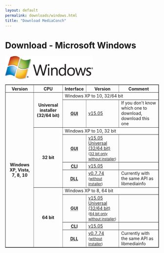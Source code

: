 ```yaml
---
layout: default
permalink: downloads/windows.html
title: "Download MediaConch"
---
```


# Download - Microsoft Windows

<img src="/images/Windows.png" alt="Windows logo" width="288" height="76"><br/>

<table border="1">
<thead>
<tr class="table-header">
    <th>Version</th>
    <th>CPU</th>
    <th>Interface</th>
    <th>Version</th>
    <th>Comment</th>
</tr>
</thead>
<tbody>
<tr>
    <th rowspan="10">Windows XP, Vista, 7, 8, 10</th>
    <th rowspan="2">Universal installer (32/64 bit)</th>
    <td class="table-OS" colspan="3" id="i386">Windows XP to 10, 32/64 bit</td>
</tr>
<tr>
    <th><abbr title="Graphical User Interface">GUI</abbr></th>
    <td><a href="http://mediaarea.net/download/binary/mediaconch-gui/15.05/MediaConch_GUI_15.05_Windows.exe">v15.05</a></td>
    <td>If you don't know which one to download, download this one<?php echo $AdSupported; ?></td>
</tr>
<tr>
    <th rowspan="4">32 bit</th>
    <td class="table-OS" colspan="3" id="i386">Windows XP to 10, 32 bit</td>
</tr>
<tr>
    <th><abbr title="Graphical User Interface">GUI</abbr></th>
    <td><a href="http://mediaarea.net/download/binary/mediaconch-gui/15.05/MediaConch_GUI_15.05_Windows.exe">v15.05 Universal (32/64 bit)</a> <small> (<a href="http://mediaarea.net/download/binary/mediaconch-gui/15.05/MediaConch_GUI_15.05_Windows_i386_WithoutInstaller.7z">32 bit only without installer</a>)</small></td>
    <td><?php echo $AdSupported; ?></td>
</tr>
<tr>
    <th><abbr title="Command Line Interface">CLI</abbr></th>
    <td><a href="http://mediaarea.net/download/binary/mediaconch/15.05/MediaConch_CLI_15.05_Windows_i386.zip">v15.05</a></td>
    <td>&nbsp;</td>
</tr>
<tr>
    <th><abbr title="Dynamic Link Library">DLL</abbr></th>
    <td><a href="http://mediaarea.net/download/binary/libmediainfo0/0.7.74/MediaInfo_DLL_0.7.74_Windows_i386.exe">v0.7.74</a><small> (<a href="http://mediaarea.net/download/binary/libmediainfo0/0.7.74/MediaInfo_DLL_0.7.74_Windows_i386_WithoutInstaller.7z">without installer</a>)</small></td>
    <td>Currently with the same API as libmediainfo</td>
</tr>
<tr>
    <th rowspan="4">64 bit</th>
    <td class="table-OS" colspan="3" id="x64">Windows XP to 8, 64 bit</td>
</tr>
<tr>
    <th><abbr title="Graphical User Interface">GUI</abbr></th>
    <td><a href="http://mediaarea.net/download/binary/mediaconch-gui/15.05/MediaConch_GUI_15.05_Windows.exe">v15.05 Universal (32/64 bit)</a> <small>(<a href="http://mediaarea.net/download/binary/mediaconch-gui/15.05/MediaConch_GUI_15.05_Windows_x64_WithoutInstaller.7z">64 bit only without installer</a>)</small></td>
    <td><?php echo $AdSupported; ?></td>
</tr>
<tr>
    <th><abbr title="Command Line Interface">CLI</abbr></th>
    <td><a href="http://mediaarea.net/download/binary/mediaconch/15.05/MediaConch_CLI_15.05_Windows_x64.zip">v15.05</a></td>
    <td>&nbsp;</td>
</tr>
<tr>
    <th><abbr title="Dynamic Link Library">DLL</abbr></th>
    <td><a href="http://mediaarea.net/download/binary/libmediainfo0/0.7.74/MediaInfo_DLL_0.7.74_Windows_x64.exe">v0.7.74</a><small> (<a href="http://mediaarea.net/download/binary/libmediainfo0/0.7.74/MediaInfo_DLL_0.7.74_Windows_x64_WithoutInstaller.7z">without installer</a>)</small></td>
    <td>Currently with the same API as libmediainfo</td>
</tr>
</tbody>
</table>
